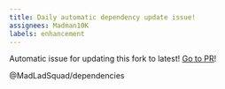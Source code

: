 ```yaml
---
title: Daily automatic dependency update issue!
assignees: Madman10K
labels: enhancement
---
```

Automatic issue for updating this fork to latest! [Go to PR](https://github.com/MadLadSquad/openal-soft/compare/master...kcat:master)!

@MadLadSquad/dependencies 
